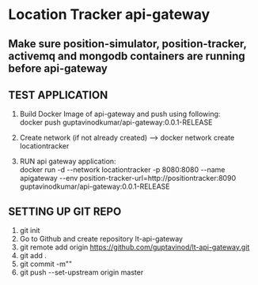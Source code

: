 # Location Tracker api-gateway

## Make sure position-simulator, position-tracker, activemq and mongodb containers are running before api-gateway

## TEST APPLICATION 

1. Build Docker Image of api-gateway and push using following:   
docker push guptavinodkumar/api-gateway:0.0.1-RELEASE
2. Create network (if not already created) --> docker network create locationtracker
   
3. RUN api gateway application:   
docker run -d --network locationtracker -p 8080:8080 --name apigateway --env position-tracker-url=http://positiontracker:8090 guptavinodkumar/api-gateway:0.0.1-RELEASE



## SETTING UP GIT REPO
1.  git init
2. Go to Github and create repository lt-api-gateway
3. git remote add origin https://github.com/guptavinod/lt-api-gateway.git
4. git add .
5. git commit -m""
6. git push --set-upstream origin master
